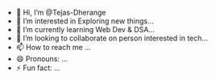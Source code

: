 - 👋 Hi, I’m @Tejas-Dherange
- 👀 I’m interested in Exploring new things...
- 🌱 I’m currently learning Web Dev & DSA...
- 💞️ I’m looking to collaborate on person interested in tech...
- 📫 How to reach me ...
- 😄 Pronouns: ...
- ⚡ Fun fact: ...

<!---
Tejas-Dherange/Tejas-Dherange is a ✨ special ✨ repository because its `README.md` (this file) appears on your GitHub profile.
You can click the Preview link to take a look at your changes.
--->
